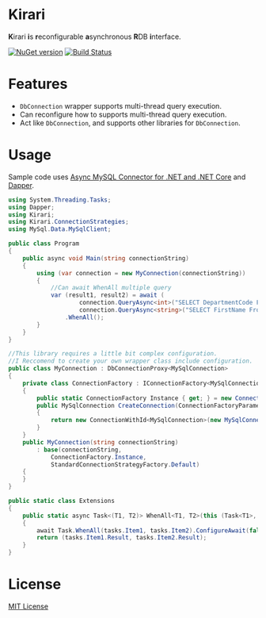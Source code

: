 # Kirari
**K**irari **i**s **r**econfigurable **a**synchronous **R**DB **i**nterface.

[![NuGet version](https://badge.fury.io/nu/Kirari.svg)](https://www.nuget.org/packages/Kirari/)
[![Build Status](https://dev.azure.com/hosomichi/Kirari/_apis/build/status/hosomichi.Kirari?branchName=master)](https://dev.azure.com/hosomichi/Kirari/_build/latest?definitionId=1?branchName=master)

# Features
- `DbConnection` wrapper supports multi-thread query execution.
- Can reconfigure how to supports multi-thread query execution.
- Act like `DbConnection`, and supports other libraries for `DbConnection`.

# Usage
Sample code uses [Async MySQL Connector for .NET and .NET Core](https://github.com/mysql-net/MySqlConnector) and [Dapper](https://github.com/StackExchange/Dapper).

```csharp
using System.Threading.Tasks;
using Dapper;
using Kirari;
using Kirari.ConnectionStrategies;
using MySql.Data.MySqlClient;

public class Program
{
    public async void Main(string connectionString)
    {
        using (var connection = new MyConnection(connectionString))
        {
            //Can await WhenAll multiple query
            var (result1, result2) = await (
                    connection.QueryAsync<int>("SELECT DepartmentCode FROM Department"),
                    connection.QueryAsync<string>("SELECT FirstName From Employee"))
                .WhenAll();
        }
    }
}

//This library requires a little bit complex configuration.
//I Reccomend to create your own wrapper class include configuration.
public class MyConnection : DbConnectionProxy<MySqlConnection>
{
    private class ConnectionFactory : IConnectionFactory<MySqlConnection>
    {
        public static ConnectionFactory Instance { get; } = new ConnectionFactory();
        public MySqlConnection CreateConnection(ConnectionFactoryParameters parameters)
        {
            return new ConnectionWithId<MySqlConnection>(new MySqlConnection(parameters.ConnectionString));
        }
    }
    public MyConnection(string connectionString)
        : base(connectionString,
            ConnectionFactory.Instance,
            StandardConnectionStrategyFactory.Default)
    {
    }
}

public static class Extensions
{
    public static async Task<(T1, T2)> WhenAll<T1, T2>(this (Task<T1>, Task<T2>) tasks)
    {
        await Task.WhenAll(tasks.Item1, tasks.Item2).ConfigureAwait(false);
        return (tasks.Item1.Result, tasks.Item2.Result);
    }
}
```

# License
[MIT License](LICENSE)